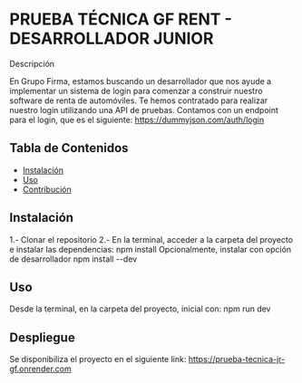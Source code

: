 # PRUEBA TÉCNICA GF RENT - DESARROLLADOR JUNIOR

Descripción

En Grupo Firma, estamos buscando un desarrollador que nos ayude a implementar un sistema de login para comenzar a construir nuestro software de renta de automóviles. Te hemos contratado para realizar nuestro login utilizando una API de pruebas. Contamos con un endpoint para el login, que es el siguiente: https://dummyjson.com/auth/login

## Tabla de Contenidos

- [Instalación](#instalación)
- [Uso](#uso)
- [Contribución](#contribución)

## Instalación

1.- Clonar el repositorio
2.- En la terminal, acceder a la carpeta del proyecto e instalar las dependencias:
    npm install
    Opcionalmente, instalar con opción de desarrollador
    npm install --dev

## Uso

Desde la terminal, en la carpeta del proyecto, inicial con:
    npm run dev

## Despliegue

Se disponibiliza el proyecto en el siguiente link:
    https://prueba-tecnica-jr-gf.onrender.com


